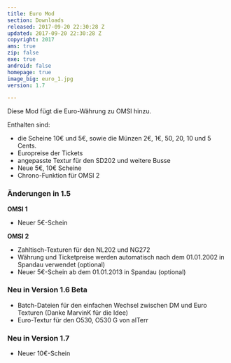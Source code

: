 ```yaml
---
title: Euro Mod
section: Downloads
released: 2017-09-20 22:30:28 Z
updated: 2017-09-20 22:30:28 Z
copyright: 2017
ams: true
zip: false
exe: true
android: false
homepage: true
image_big: euro_1.jpg
version: 1.7

---
```

<p></p>

Diese Mod fügt die Euro-Währung zu OMSI hinzu.

Enthalten sind:
- die Scheine 10€ und 5€, sowie die Münzen 2€, 1€, 50, 20, 10 und 5 Cents.
- Europreise der Tickets
- angepasste Textur für den SD202 und weitere Busse
- Neue 5€, 10€ Scheine
- Chrono-Funktion für OMSI 2

<div class="bg bg-success" markdown="block">

### Änderungen in 1.5

**OMSI 1**

- Neuer 5€-Schein

**OMSI 2**

- Zahltisch-Texturen für den NL202 und NG272
- Währung und Ticketpreise werden automatisch nach dem 01.01.2002 in Spandau verwendet (optional)
- Neuer 5€-Schein ab dem 01.01.2013 in Spandau (optional)

### Neu in Version 1.6 Beta

- Batch-Dateien für den einfachen Wechsel zwischen DM und Euro Texturen (Danke MarvinK für die Idee)
- Euro-Textur für den O530, O530 G von alTerr

### Neu in Version 1.7

- Neuer 10€-Schein

</div>
